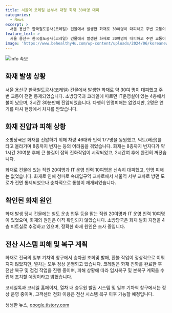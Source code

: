 ```yaml
---
title: 서울역 코레일 본부서 대형 화재 30여명 대피
categories:
  - News
excerpt: >
  서울 용산구 한국철도공사(코레일) 건물에서 발생한 화재로 30여명이 대피하고 주변 교통이 통제됐으나 인명피해는 없었다. 발화 원인은 아직 확인되지 않았고, 화재로 인해 일부 기차역의 전산 시스템에 일시적 장애가 발생했으나 열차는 정상 운행 중이다. 화재 후 전산 시스템 복구 및 피해 조치가 진행 중이며 코레일의 고객 서비스는 복구 이후 정상화될 예정이다. (150자)
feature_text: >
  서울 용산구 한국철도공사(코레일) 건물에서 발생한 화재로 30여명이 대피하고 주변 교통이 통제됐으나 인명피해는 없었다. 발화 원인은 아직 확인되지 않았고, 화재로 인해 일부 기차역의 전산 시스템에 일시적 장애가 발생했으나 열차는 정상 운행 중이다. 화재 후 전산 시스템 복구 및 피해 조치가 진행 중이며 코레일의 고객 서비스는 복구 이후 정상화될 예정이다. (150자)
image: 'https://www.behealthy4u.com/wp-content/uploads/2024/06/koreanews.jpg'
---
```


<p><img src="https://www.behealthy4u.com/wp-content/uploads/2024/06/koreanews.jpg" alt="info 속보" /></p>

<h2 data-ke-size="size26">화재 발생 상황</h2>

<p data-ke-size="size16">서울 용산구 한국철도공사(코레일) 건물에서 발생한 화재로 약 30여 명이 대피했고 주변 교통이 전면 통제되었습니다. 소방당국과 코레일에 따르면 IT운영실이 있는 4층에서 불이 났으며, 3시간 30분만에 진압되었습니다. 다행히 인명피해는 없었지만, 2명은 연기를 마셔 현장에서 처치를 받았습니다.</p>

<h2 data-ke-size="size26">화재 진압과 피해 상황</h2>

<p data-ke-size="size16">소방당국은 화재를 진압하기 위해 차량 46대와 인력 177명을 동원했고, 덕트(배관)를 타고 올라가며 8층까지 번지는 등의 어려움을 겪었습니다. 화재는 8층까지 번지다가 약 1시간 20여분 후에 큰 불길이 잡혀 진화작업이 시작되었고, 2시간여 후에 완전히 꺼졌습니다.</p>

<p data-ke-size="size16">화재로 건물에 있는 직원 20여명과 IT 운영 인력 10여명은 신속히 대피했고, 인명 피해는 없었습니다. 화재로 인해 청파로 숙대입구역 교차로에서 서울역 서부 교차로 방면 도로가 전면 통제되었으나 순차적으로 통행이 재개되었습니다.</p>

<h2 data-ke-size="size26">확인된 화재 원인</h2>

<p data-ke-size="size16">화재 발생 당시 건물에는 철도 운송 업무 등을 맡는 직원 20여명과 IT 운영 인력 10여명이 있었으며, 화재의 원인은 아직 확인되지 않았습니다. 소방당국은 화재 발화 지점을 4층 피트실로 추정하고 있으며, 정확한 화재 원인은 조사 중입니다.</p>

<h2 data-ke-size="size26">전산 시스템 피해 및 복구 계획</h2>

<p data-ke-size="size16">화재로 전국의 일부 기차역 창구에서 승차권 조회및 발매, 환불 작업이 정상적으로 이뤄지지 않았지만, 열차는 모두 정상 운행되고 있습니다. 코레일은 화재 진화를 완료한 후 전산 복구 및 점검 작업을 진행 중이며, 피해 상황에 따라 임시복구 및 본복구 계획을 수립해 조치할 예정이라고 밝혔습니다.</p>

<p data-ke-size="size16">코레일톡과 코레일 홈페이지, 열차 내 승무원 발권 시스템 및 일부 기차역 창구에서는 정상 운영 중이며, 고객센터 전화 이용은 전산 시스템 복구 이후 가능할 예정입니다.</p>
생생한 뉴스, <a href="https://qoogle.tistory.com" rel="dofollow">qoogle.tistory.com</a>


